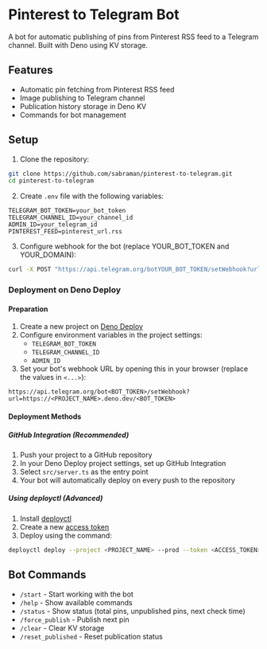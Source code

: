 # Pinterest to Telegram Bot

A bot for automatic publishing of pins from Pinterest RSS feed to a Telegram channel. Built with Deno using KV storage.

## Features

- Automatic pin fetching from Pinterest RSS feed
- Image publishing to Telegram channel
- Publication history storage in Deno KV
- Commands for bot management

## Setup

1. Clone the repository:
```bash
git clone https://github.com/sabraman/pinterest-to-telegram.git
cd pinterest-to-telegram
```

2. Create `.env` file with the following variables:
```env
TELEGRAM_BOT_TOKEN=your_bot_token
TELEGRAM_CHANNEL_ID=your_channel_id
ADMIN_ID=your_telegram_id
PINTEREST_FEED=pinterest_url.rss
```

3. Configure webhook for the bot (replace YOUR_BOT_TOKEN and YOUR_DOMAIN):
```bash
curl -X POST "https://api.telegram.org/botYOUR_BOT_TOKEN/setWebhook?url=https://YOUR_DOMAIN/YOUR_BOT_TOKEN"
```

### Deployment on Deno Deploy

#### Preparation

1. Create a new project on [Deno Deploy](https://deno.com/deploy)
2. Configure environment variables in the project settings:
   - `TELEGRAM_BOT_TOKEN`
   - `TELEGRAM_CHANNEL_ID`
   - `ADMIN_ID`
3. Set your bot's webhook URL by opening this in your browser (replace the values in `<...>`):
```text
https://api.telegram.org/bot<BOT_TOKEN>/setWebhook?url=https://<PROJECT_NAME>.deno.dev/<BOT_TOKEN>
```

#### Deployment Methods

##### GitHub Integration (Recommended)
1. Push your project to a GitHub repository
2. In your Deno Deploy project settings, set up GitHub Integration
3. Select `src/server.ts` as the entry point
4. Your bot will automatically deploy on every push to the repository

##### Using deployctl (Advanced)
1. Install [deployctl](https://github.com/denoland/deployctl)
2. Create a new [access token](https://dash.deno.com/account#access-tokens)
3. Deploy using the command:
```bash
deployctl deploy --project <PROJECT_NAME> --prod --token <ACCESS_TOKEN>
```

## Bot Commands

- `/start` - Start working with the bot
- `/help` - Show available commands
- `/status` - Show status (total pins, unpublished pins, next check time)
- `/force_publish` - Publish next pin
- `/clear` - Clear KV storage
- `/reset_published` - Reset publication status
